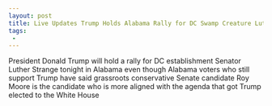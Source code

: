 ```yaml
---
layout: post
title: Live Updates Trump Holds Alabama Rally for DC Swamp Creature Luther Strange
tags:
 -
---
```

President Donald Trump will hold a rally for DC establishment Senator Luther Strange tonight in Alabama even though Alabama voters who still support Trump have said grassroots conservative Senate candidate Roy Moore is the candidate who is more aligned with the agenda that got Trump elected to the White House
